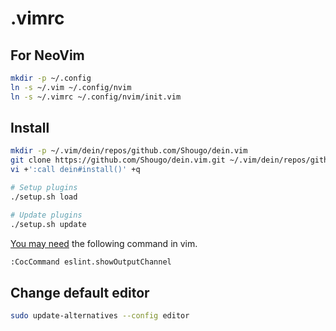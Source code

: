 # .vimrc

## For NeoVim

```sh
mkdir -p ~/.config
ln -s ~/.vim ~/.config/nvim
ln -s ~/.vimrc ~/.config/nvim/init.vim
```

## Install

```sh
mkdir -p ~/.vim/dein/repos/github.com/Shougo/dein.vim
git clone https://github.com/Shougo/dein.vim.git ~/.vim/dein/repos/github.com/Shougo/dein.vim
vi +':call dein#install()' +q

# Setup plugins
./setup.sh load

# Update plugins
./setup.sh update
```

[You may need](https://stackoverflow.com/questions/66653234/vim-eslint-not-approved-or-denied-yet) the following command in vim.

```txt
:CocCommand eslint.showOutputChannel
```

## Change default editor

```bash
sudo update-alternatives --config editor
```
